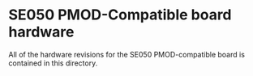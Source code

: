 # SE050 PMOD-Compatible board hardware
All of the hardware revisions for the SE050 PMOD-compatible board is contained in this directory.
